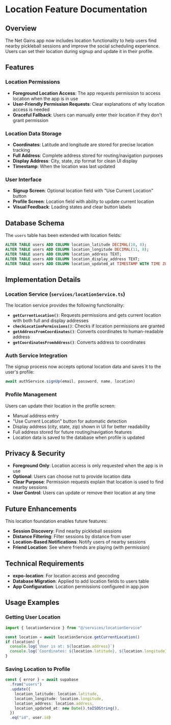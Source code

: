 # Location Feature Documentation

## Overview

The Net Gains app now includes location functionality to help users find nearby pickleball sessions and improve the social scheduling experience. Users can set their location during signup and update it in their profile.

## Features

### Location Permissions

- **Foreground Location Access**: The app requests permission to access location when the app is in use
- **User-Friendly Permission Requests**: Clear explanations of why location access is needed
- **Graceful Fallback**: Users can manually enter their location if they don't grant permission

### Location Data Storage

- **Coordinates**: Latitude and longitude are stored for precise location tracking
- **Full Address**: Complete address stored for routing/navigation purposes
- **Display Address**: City, state, zip format for clean UI display
- **Timestamp**: When the location was last updated

### User Interface

- **Signup Screen**: Optional location field with "Use Current Location" button
- **Profile Screen**: Location field with ability to update current location
- **Visual Feedback**: Loading states and clear button labels

## Database Schema

The `users` table has been extended with location fields:

```sql
ALTER TABLE users ADD COLUMN location_latitude DECIMAL(10, 8);
ALTER TABLE users ADD COLUMN location_longitude DECIMAL(11, 8);
ALTER TABLE users ADD COLUMN location_address TEXT;
ALTER TABLE users ADD COLUMN location_display_address TEXT;
ALTER TABLE users ADD COLUMN location_updated_at TIMESTAMP WITH TIME ZONE;
```

## Implementation Details

### Location Service (`services/locationService.ts`)

The location service provides the following functionality:

- **`getCurrentLocation()`**: Requests permissions and gets current location with both full and display addresses
- **`checkLocationPermissions()`**: Checks if location permissions are granted
- **`getAddressFromCoordinates()`**: Converts coordinates to human-readable address
- **`getCoordinatesFromAddress()`**: Converts address to coordinates

### Auth Service Integration

The signup process now accepts optional location data and saves it to the user's profile:

```typescript
await authService.signUp(email, password, name, location)
```

### Profile Management

Users can update their location in the profile screen:

- Manual address entry
- "Use Current Location" button for automatic detection
- Display address (city, state, zip) shown in UI for better readability
- Full address stored for future routing/navigation features
- Location data is saved to the database when profile is updated

## Privacy & Security

- **Foreground Only**: Location access is only requested when the app is in use
- **Optional**: Users can choose not to provide location data
- **Clear Purpose**: Permission requests explain that location is used to find nearby sessions
- **User Control**: Users can update or remove their location at any time

## Future Enhancements

This location foundation enables future features:

- **Session Discovery**: Find nearby pickleball sessions
- **Distance Filtering**: Filter sessions by distance from user
- **Location-Based Notifications**: Notify users of nearby sessions
- **Friend Location**: See where friends are playing (with permission)

## Technical Requirements

- **expo-location**: For location access and geocoding
- **Database Migration**: Applied to add location fields to users table
- **App Configuration**: Location permissions configured in app.json

## Usage Examples

### Getting User Location

```typescript
import { locationService } from "@/services/locationService"

const location = await locationService.getCurrentLocation()
if (location) {
  console.log(`User is at: ${location.address}`)
  console.log(`Coordinates: ${location.latitude}, ${location.longitude}`)
}
```

### Saving Location to Profile

```typescript
const { error } = await supabase
  .from("users")
  .update({
    location_latitude: location.latitude,
    location_longitude: location.longitude,
    location_address: location.address,
    location_updated_at: new Date().toISOString(),
  })
  .eq("id", user.id)
```
